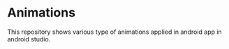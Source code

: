 # Animations
This repository shows various type of animations applied in android app in android studio.
